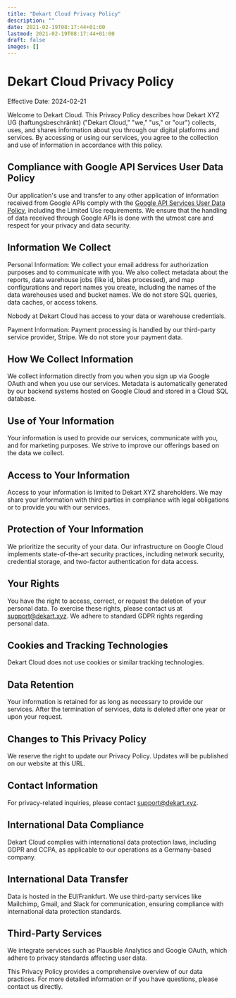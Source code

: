 ```yaml
---
title: "Dekart Cloud Privacy Policy"
description: ""
date: 2021-02-19T08:17:44+01:00
lastmod: 2021-02-19T08:17:44+01:00
draft: false
images: []
---
```


# Dekart Cloud Privacy Policy

Effective Date: 2024-02-21

Welcome to Dekart Cloud. This Privacy Policy describes how Dekart XYZ UG (haftungsbeschränkt) ("Dekart Cloud," "we," "us," or "our") collects, uses, and shares information about you through our digital platforms and services. By accessing or using our services, you agree to the collection and use of information in accordance with this policy.


## Compliance with Google API Services User Data Policy

Our application's use and transfer to any other application of information received from Google APIs comply with the [Google API Services User Data Policy](https://developers.google.com/terms/api-services-user-data-policy#additional_requirements_for_specific_api_scopes), including the Limited Use requirements. We ensure that the handling of data received through Google APIs is done with the utmost care and respect for your privacy and data security.

## Information We Collect

Personal Information: We collect your email address for authorization purposes and to communicate with you. We also collect metadata about the reports, data warehouse jobs (like id, bites processed), and map configurations and report names you create, including the names of the data warehouses used and bucket names. We do not store SQL queries, data caches, or access tokens.

Nobody at Dekart Cloud has access to your data or warehouse credentials.

Payment Information: Payment processing is handled by our third-party service provider, Stripe. We do not store your payment data.

## How We Collect Information

We collect information directly from you when you sign up via Google OAuth and when you use our services. Metadata is automatically generated by our backend systems hosted on Google Cloud and stored in a Cloud SQL database.

## Use of Your Information

Your information is used to provide our services, communicate with you, and for marketing purposes. We strive to improve our offerings based on the data we collect.

## Access to Your Information

Access to your information is limited to Dekart XYZ shareholders. We may share your information with third parties in compliance with legal obligations or to provide you with our services.

## Protection of Your Information

We prioritize the security of your data. Our infrastructure on Google Cloud implements state-of-the-art security practices, including network security, credential storage, and two-factor authentication for data access.

## Your Rights

You have the right to access, correct, or request the deletion of your personal data. To exercise these rights, please contact us at support@dekart.xyz. We adhere to standard GDPR rights regarding personal data.

## Cookies and Tracking Technologies

Dekart Cloud does not use cookies or similar tracking technologies.

## Data Retention

Your information is retained for as long as necessary to provide our services. After the termination of services, data is deleted after one year or upon your request.

## Changes to This Privacy Policy

We reserve the right to update our Privacy Policy. Updates will be published on our website at this URL.

## Contact Information

For privacy-related inquiries, please contact support@dekart.xyz.

## International Data Compliance

Dekart Cloud complies with international data protection laws, including GDPR and CCPA, as applicable to our operations as a Germany-based company.

## International Data Transfer

Data is hosted in the EU/Frankfurt. We use third-party services like Mailchimp, Gmail, and Slack for communication, ensuring compliance with international data protection standards.

## Third-Party Services

We integrate services such as Plausible Analytics and Google OAuth, which adhere to privacy standards affecting user data.

This Privacy Policy provides a comprehensive overview of our data practices. For more detailed information or if you have questions, please contact us directly.